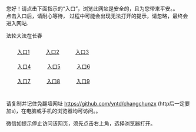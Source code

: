 您好！请点击下面指示的“入口”，浏览此网站是安全的，且为您带来平安。。 <br/>
点击入口后，请耐心等待， 过程中可能会出现无法打开的提示，请忽略，最终会进入网站. </br>

法轮大法在长春<br/>
<div style="padding:10px"><a style="margin:20px" target="_blank" href="https://d36oj436xj7no.cloudfront.net/2Qpsp?vihmmzq" id="ccLink1" rel="nofollow">入口1</a> <a target="_blank" style="margin:20px" href="https://dqt9xj848xbax.cloudfront.net/2Qpsp?vrvbvg" id="ccLink2" rel="nofollow">入口2</a> <a style="margin:20px" target="_blank" href="https://d1tsgjw6u1wbjf.cloudfront.net/2Qpsp?hqxktk" id="ccLink3" rel="nofollow">入口3</a></div>

<div style="padding:10px" ><a style="margin:20px" target="_blank" href="https://d36oj436xj7no.cloudfront.net/2Qpsp?vihmmzq" id="ccLink4" rel="nofollow">入口4</a> <a style="margin:20px" href="https://dqt9xj848xbax.cloudfront.net/2Qpsp?vrvbvg" target="_blank" id="ccLink5" rel="nofollow">入口5</a> <a style="margin:20px" href="https://d1tsgjw6u1wbjf.cloudfront.net/2Qpsp?hqxktk" target="_blank" id="ccLink6" rel="nofollow">入口6</a></div>

<div style="padding:10px"><a style="margin:20px" target="_blank" href="https://d36oj436xj7no.cloudfront.net/2Qpsp?vihmmzq" id="ccLink7" rel="nofollow">入口7</a> <a style="margin:20px" href="https://dqt9xj848xbax.cloudfront.net/2Qpsp?vrvbvg" target="_blank" id="ccLink8" rel="nofollow">入口8</a> <a style="margin:20px" target="_blank" href="https://d1tsgjw6u1wbjf.cloudfront.net/2Qpsp?hqxktk" id="ccLink9" rel="nofollow">入口9</a></div>

<br/>



请复制并记住免翻墙网址 https://github.com/yntd/changchunzx (http后一定要加s)，在电脑或手机的浏览器均可访问。。<br/>

微信如提示停止访问该网页，须先点击右上角，选择浏览器打开。
